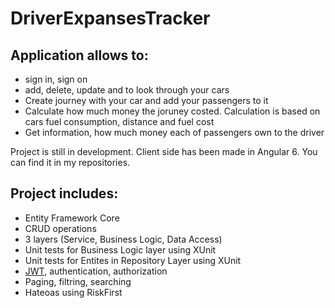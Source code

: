 # DriverExpansesTracker
**Application allows to:**
----------------
- sign in, sign on
- add, delete, update and to look through your cars
- Create journey with your car and add your passengers to it
- Calculate how much money the joruney costed. Calculation is based on cars fuel consumption, distance and fuel cost
- Get information, how much money each of passengers own to the driver

Project is still in development. Client side has been made in Angular 6. You can find it in my repositories.

**Project includes:**
----------------
- Entity Framework Core
- CRUD operations
- 3 layers (Service, Business Logic, Data Access)
- Unit tests for Business Logic layer using XUnit
- Unit tests for Entites in Repository Layer using XUnit
- [JWT](https://jwt.io), authentication, authorization
- Paging, filtring, searching 
- Hateoas using RiskFirst
